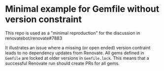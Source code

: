 # Minimal example for Gemfile without version constraint

This repo is used as a "minimal reproduction" for the discussion in renovatebot/renovate#7883

It illustrates an issue where a missing (or open ended) version contraint leads to no dependency updates from Renovate.
All gems defined in `Gemfile` are locked at older versions in `Gemfile.lock`.
This means that a successful Renovate run should create PRs for all gems.
